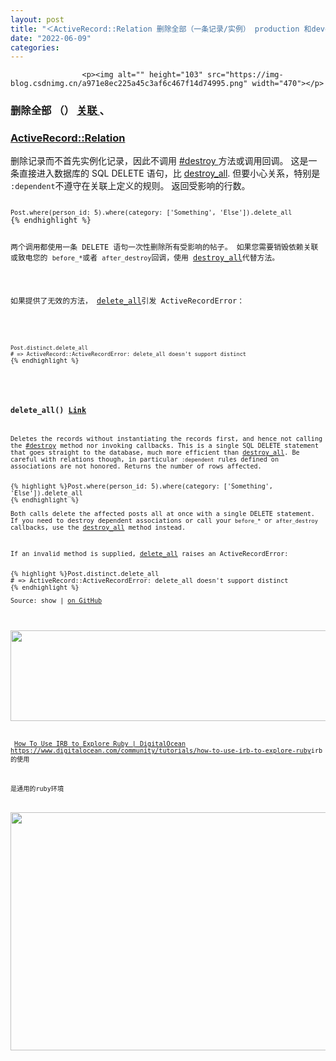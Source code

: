 ```yaml
---
layout: post
title: "＜ActiveRecord::Relation 删除全部（一条记录/实例） production 和development 日志的区分"
date: "2022-06-09"
categories: 
---
```


                    <p><img alt="" height="103" src="https://img-blog.csdnimg.cn/a971e8ec225a45c3af6c467f14d74995.png" width="470"></p> 
<h3 id="method-i-delete_all">
<strong>删除全部 </strong>（） <a class="permalink" href="#method-i-delete_all">关联 </a>、</h3> 
<h3><a href="https://api.rubyonrails.org/classes/ActiveRecord/Relation.html" title="ActiveRecord::Relation">ActiveRecord::Relation</a></h3> 
<div> 
 <p>删除记录而不首先实例化记录，因此不调用 <a href="https://api.rubyonrails.org/classes/ActiveRecord/Persistence.html#method-i-destroy" title="#destroy ">#destroy </a>方法或调用回调。 这是一条直接进入数据库的 SQL DELETE 语句，比 <a href="https://api.rubyonrails.org/classes/ActiveRecord/Relation.html#method-i-destroy_all" title="destroy_all">destroy_all</a>. 但要小心关系，特别是 <code>:dependent</code>不遵守在关联上定义的规则。 返回受影响的行数。</p> 
 <pre><code class="language-css">
<code>Post.where(person_id: 5).where(category: ['Something', 'Else']).delete_all
</code>{% endhighlight %} 
 <p>两个调用都使用一条 DELETE 语句一次性删除所有受影响的帖子。 如果您需要销毁依赖关联或致电您的 <code>before_*</code>或者 <code>after_destroy</code>回调，使用 <a href="https://api.rubyonrails.org/classes/ActiveRecord/Relation.html#method-i-destroy_all" title="destroy_all">destroy_all</a>代替方法。</p> 
 <p>如果提供了无效的方法， <a href="https://api.rubyonrails.org/classes/ActiveRecord/Relation.html#method-i-delete_all" title="delete_all">delete_all</a>引发 ActiveRecordError：</p> 
 <pre><code class="language-ruby">
<code>Post.distinct.delete_all
# =&gt; ActiveRecord::ActiveRecordError: delete_all doesn't support distinct
</code>{% endhighlight %} 
</div> 
<h3>
<strong>delete_all</strong>() <a href="https://api.rubyonrails.org/classes/ActiveRecord/Relation.html#method-i-delete_all" title="Link">Link</a>
</h3> 
<p>Deletes the records without instantiating the records first, and hence not calling the <a href="https://api.rubyonrails.org/classes/ActiveRecord/Persistence.html#method-i-destroy" title="#destroy">#destroy</a> method nor invoking callbacks. This is a single SQL DELETE statement that goes straight to the database, much more efficient than <a href="https://api.rubyonrails.org/classes/ActiveRecord/Relation.html#method-i-destroy_all" title="destroy_all">destroy_all</a>. Be careful with relations though, in particular <code>:dependent</code> rules defined on associations are not honored. Returns the number of rows affected.</p> 
{% highlight %}Post.where(person_id: 5).where(category: ['Something', 'Else']).delete_all
{% endhighlight %} 
<p>Both calls delete the affected posts all at once with a single DELETE statement. If you need to destroy dependent associations or call your <code>before_*</code> or <code>after_destroy</code> callbacks, use the <a href="https://api.rubyonrails.org/classes/ActiveRecord/Relation.html#method-i-destroy_all" title="destroy_all">destroy_all</a> method instead.</p> 
<p>If an invalid method is supplied, <a href="https://api.rubyonrails.org/classes/ActiveRecord/Relation.html#method-i-delete_all" title="delete_all">delete_all</a> raises an ActiveRecordError:</p> 
{% highlight %}Post.distinct.delete_all
# =&gt; ActiveRecord::ActiveRecordError: delete_all doesn't support distinct
{% endhighlight %} 
<p>Source: <a id="l_method-i-delete_all_source">show</a> | <a href="https://github.com/rails/rails/blob/3872bc0e54d32e8bf3a6299b0bfe173d94b072fc/activerecord/lib/active_record/relation.rb#L601" title="on GitHub">on GitHub</a></p> 
<p> <img alt="" height="145" src="https://img-blog.csdnimg.cn/768b149720ee46b6869cdff744b0ffbe.png" width="908"></p> 
<p> <a class="has-card" href="https://www.digitalocean.com/community/tutorials/how-to-use-irb-to-explore-ruby" title="How To Use IRB to Explore Ruby  | DigitalOcean"><span class="link-card-box"><span class="link-title">How To Use IRB to Explore Ruby | DigitalOcean</span><span class="link-link"><img alt="" class="link-link-icon" src="https://csdnimg.cn/release/blog_editor_html/release2.1.3/ckeditor/plugins/CsdnLink/icons/icon-default.png?t=M4AD">https://www.digitalocean.com/community/tutorials/how-to-use-irb-to-explore-ruby</span></span></a>irb 的使用</p> 
<p>是通用的ruby环境</p> 
<p><img alt="" height="381" src="https://img-blog.csdnimg.cn/e3e1f86f19994e948726b9af651ee14f.png" width="1200"></p>
                
